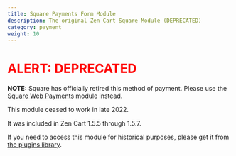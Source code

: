 ```yaml
---
title: Square Payments Form Module
description: The original Zen Cart Square Module (DEPRECATED)
category: payment
weight: 10
---
```


<font color="red">
<h1>ALERT: DEPRECATED</h1>
</font>

**NOTE:** Square has officially retired this method of payment.  Please use the [Square Web Payments](/user/payment/square/) module instead.  

This module ceased to work in late 2022. 

It was included in Zen Cart 1.5.5 through 1.5.7. 

If you need to access this module for historical purposes, please get it from [the plugins library](https://www.zen-cart.com/downloads.php?do=file&id=156). 
